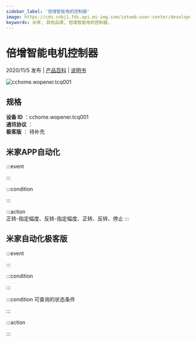 ```yaml
---
sidebar_label: '倍增智能电机控制器'
image: https://cdn.cnbj1.fds.api.mi-img.com/iotweb-user-center/developer_1679048481460IlUl5t4H.png?GalaxyAccessKeyId=AKVGLQWBOVIRQ3XLEW&Expires=9223372036854775807&Signature=unXRTGi2BKPQJk6Xg/0/oLvlRsI=
keywords: 米家, 其他品牌, 倍增智能电机控制器, 
---
```

# 倍增智能电机控制器

2020/11/5 发布 | [产品百科](https://home.mi.com/webapp/content/baike/product/index.html?model=cchome.wopener.tcq001/) | [说明书](https://home.mi.com/views/introduction.html?model=cchome.wopener.tcq001&region=cn)

![cchome.wopener.tcq001](https://cdn.cnbj1.fds.api.mi-img.com/iotweb-user-center/developer_1679048481460IlUl5t4H.png?GalaxyAccessKeyId=AKVGLQWBOVIRQ3XLEW&Expires=9223372036854775807&Signature=unXRTGi2BKPQJk6Xg/0/oLvlRsI=)

## 规格  
> 
**设备 ID** ：cchome.wopener.tcq001  
**通讯协议** ：  
**极客版**  ： 待补充 


## 米家APP自动化  

:::event  

:::

:::condition  

:::

:::action   
正转-指定幅度、反转-指定幅度、正转、反转、停止
:::

## 米家自动化极客版  

:::event  

:::

:::condition  

:::

:::condition 可查询的状态条件  

:::

:::action  

:::

        

